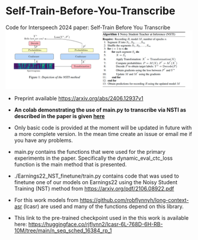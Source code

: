 # Self-Train-Before-You-Transcribe
Code for Interspeech 2024 paper: Self-Train Before You Transcribe
![figure and algorithm 1 in paper](https://github.com/robflynnyh/Self-Train-Before-You-Transcribe/blob/main/nsti.png?raw=true)
- Preprint available https://arxiv.org/abs/2406.12937v1

- <b>An colab demonstrating the use of main.py to transcribe via NSTI as described in the paper is given [here](https://colab.research.google.com/drive/15lU9pTwSckvc3xjCcG9xZsZpvstqRdCX?usp=sharing) </b> 

- Only basic code is provided at the moment will be updated in future with a more complete version. In the mean time create an issue or email me if you have any problems.
- main.py contains the functions that were used for the primary experiments in the paper. Specifically the dynamic_eval_ctc_loss function is the main method that is presented. 
- ./Earnings22_NST_finetune/train.py contains code that was used to finetune one of our models on Earnings22 using the Noisy Student Training (NST) method from https://arxiv.org/pdf/2106.08922.pdf 
- For this work models from https://github.com/robflynnyh/long-context-asr (lcasr) are used and many of the functions depend on this library.
- This link to the pre-trained checkpoint used in the this work is available here: https://huggingface.co/rjflynn2/lcasr-6L-768D-6H-RB-10M/tree/main/n_seq_sched_16384_rp_1 
